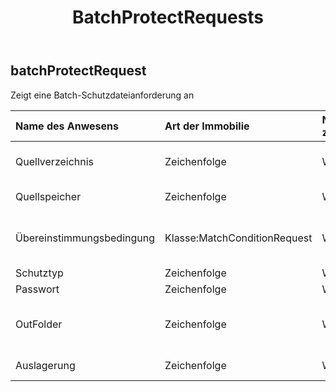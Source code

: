 ﻿---
title: BatchProtectRequests
second_title: Aspose.Cells Cloud Documen
type: docs
url: /de/specification/model/batchprotectrequest/
description: "Aspose.Cells Cloud-Modellspezifikation: BatchProtectRequest. Müheloses Bearbeiten von Excel und anderen Tabellenkalkulationsdokumenten mit Funktionen wie Öffnen, Generieren, Bearbeiten, Aufteilen, Zusammenführen, Vergleichen und Konvertieren"
kwords: Excel, Office, Tabellenkalkulation, Cloud REST API, BatchProtectRequest
weight: 50
---
## **batchProtectRequest**

 Zeigt eine Batch-Schutzdateianforderung an

| Name des Anwesens| Art der Immobilie| Nullwerte zulassen| Schreibgeschützt| Standardwert| Beschreibung|
|:- |:- |:- |:- |:- |:- |
| Quellverzeichnis| Zeichenfolge| WAHR| FALSCH|| Das Verzeichnis speichert Dateien, deren Format konvertiert werden muss.|
| Quellspeicher| Zeichenfolge| WAHR| FALSCH|| Aspose Cloud-Speichername|
| Übereinstimmungsbedingung| Klasse:MatchConditionRequest| WAHR| FALSCH|| Gibt die Übereinstimmungsbedingung an, die für den Dateinamen verarbeitet werden muss.|
| Schutztyp| Zeichenfolge| WAHR| FALSCH|||
| Passwort| Zeichenfolge| WAHR| FALSCH|||
| OutFolder| Zeichenfolge| WAHR| FALSCH|| Das Verzeichnis, in dem Dateien gespeichert werden, deren Formatkonvertierung erfolgreich war.|
| Auslagerung| Zeichenfolge| WAHR| FALSCH|| Aspose Name des Cloud-Speichers.|


